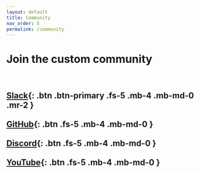 ```yaml
---
layout: default
title: Community
nav_order: 5
permalink: /community
---
```


# Join the custom community
<br>

[<i class="fab fa-slack fa-2x"></i> Slack](https://join.slack.com/t/custom-git/shared_invite/zt-ss0s481u-5_4W07rXpb_Gycncq_M1eQ){: .btn .btn-primary .fs-5 .mb-4 .mb-md-0 .mr-2 }<br><br>
[<i class="fab fa-github fa-2x"></i> GitHub](https://github.com/custom-git/custom-git-bash){: .btn .fs-5 .mb-4 .mb-md-0 }<br><br>
[<i class="fab fa-discord fa-2x"></i> Discord](https://discord.gg/PYYg9gtFtR){: .btn .fs-5 .mb-4 .mb-md-0 }<br><br>
[<i class="fab fa-youtube fa-2x"></i> YouTube](https://www.youtube.com/channel/UC_pNb_w0nc_mnfBOUtCmhQQ){: .btn .fs-5 .mb-4 .mb-md-0 } <div class="g-ytsubscribe" data-channelid="UC_pNb_w0nc_mnfBOUtCmhQQ" data-layout="full" data-count="default"></div>
---
